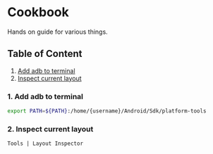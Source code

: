 # Cookbook

Hands on guide for various things.

## Table of Content

1. [Add adb to terminal](#Add-adb-to-terminal)
2. [Inspect current layout](#Inspect-current-layout)

### 1. Add adb to terminal

```bash
export PATH=${PATH}:/home/{username}/Android/Sdk/platform-tools
```

### 2. Inspect current layout

`Tools | Layout Inspector`
